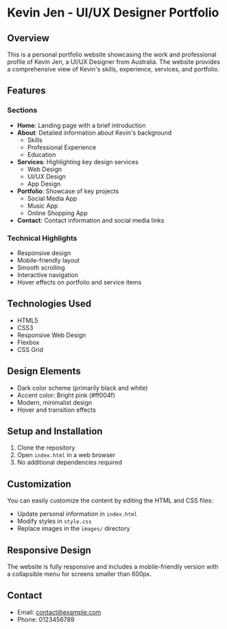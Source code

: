 # Kevin Jen - UI/UX Designer Portfolio

## Overview

This is a personal portfolio website showcasing the work and professional profile of Kevin Jen, a UI/UX Designer from Australia. The website provides a comprehensive view of Kevin's skills, experience, services, and portfolio.

## Features

### Sections
- **Home**: Landing page with a brief introduction
- **About**: Detailed information about Kevin's background
  - Skills
  - Professional Experience
  - Education
- **Services**: Highlighting key design services
  - Web Design
  - UI/UX Design
  - App Design
- **Portfolio**: Showcase of key projects
  - Social Media App
  - Music App
  - Online Shopping App
- **Contact**: Contact information and social media links

### Technical Highlights
- Responsive design
- Mobile-friendly layout
- Smooth scrolling
- Interactive navigation
- Hover effects on portfolio and service items

## Technologies Used
- HTML5
- CSS3
- Responsive Web Design
- Flexbox
- CSS Grid

## Design Elements
- Dark color scheme (primarily black and white)
- Accent color: Bright pink (#ff004f)
- Modern, minimalist design
- Hover and transition effects

## Setup and Installation
1. Clone the repository
2. Open `index.html` in a web browser
3. No additional dependencies required

## Customization
You can easily customize the content by editing the HTML and CSS files:
- Update personal information in `index.html`
- Modify styles in `style.css`
- Replace images in the `images/` directory

## Responsive Design
The website is fully responsive and includes a mobile-friendly version with a collapsible menu for screens smaller than 600px.


## Contact
- Email: contact@example.com
- Phone: 0123456789
